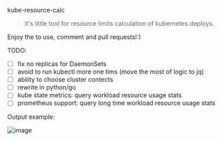 kube-resource-calc 

>it's little tool for resource limits calculation of kubernetes deploys.

Enjoy the to use, comment and pull requests!:)

TODO:
- [ ] fix no replicas for DaemonSets
- [ ] avoid to run kubectl more one tims (move the most of logic to jq)
- [ ] ability to choose cluster contects
- [ ] rewrite in python/go
- [ ] kube state metrics: query workload resource usage stats
- [ ] prometheus support: query long time workload resource usage stats

Output example:

![image](https://user-images.githubusercontent.com/28926495/181489927-ea8129e9-39bb-4488-a04a-7e5f99939fd2.png)

	
	
	
